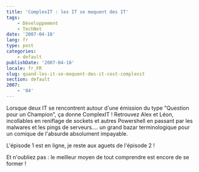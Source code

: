 ```yaml
---
title: 'ComplexIT : les IT se moquent des IT'
tags:
    - Développement
    - TechNet
date: '2007-04-18'
lang: fr
type: post
categories:
    - default
publishDate: '2007-04-18'
locale: fr_FR
slug: quand-les-it-se-moquent-des-it-cest-complexit
section: default
2007:
    - '04'
---
```


Lorsque deux IT se rencontrent autour d'une émission du type "Question pour un Champion", ça donne ComplexIT&nbsp;!
Retrouvez Alex et Léon, incollables en reniflage de sockets et autres Powershell en passant par les malwares et les pings de serveurs…. un grand bazar terminologique pour un comique de l'absurde absolument impayable.

L'épisode 1 est en ligne, je reste aux aguets de l'épisode 2&nbsp;!

Et n'oubliez pas&nbsp;: le meilleur moyen de tout comprendre est encore de se former&nbsp;!